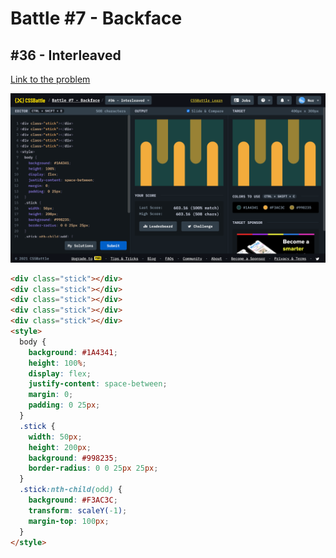# Battle #7 - Backface

## #36 - Interleaved

[Link to the problem](https://cssbattle.dev/play/36)

![result](./images/36-interleaved.png)

```html
<div class="stick"></div>
<div class="stick"></div>
<div class="stick"></div>
<div class="stick"></div>
<div class="stick"></div>
<style>
  body {
    background: #1A4341;
    height: 100%;
    display: flex;
    justify-content: space-between;
    margin: 0;
    padding: 0 25px;
  }
  .stick {
    width: 50px;
    height: 200px;
    background: #998235;
    border-radius: 0 0 25px 25px;
  }
  .stick:nth-child(odd) {
    background: #F3AC3C;
    transform: scaleY(-1);
    margin-top: 100px;
  }
</style>
```